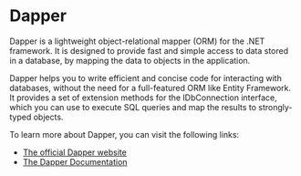 # Dapper

Dapper is a lightweight object-relational mapper (ORM) for the .NET framework. It is designed to provide fast and simple access to data stored in a database, by mapping the data to objects in the application.

Dapper helps you to write efficient and concise code for interacting with databases, without the need for a full-featured ORM like Entity Framework. It provides a set of extension methods for the IDbConnection interface, which you can use to execute SQL queries and map the results to strongly-typed objects.

To learn more about Dapper, you can visit the following links:

- [The official Dapper website](https://github.com/StackExchange/Dapper)
- [The Dapper Documentation](https://dapper-tutorial.net)
